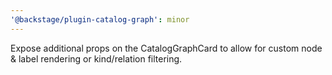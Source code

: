 ```yaml
---
'@backstage/plugin-catalog-graph': minor
---
```


Expose additional props on the CatalogGraphCard to allow for custom node & label rendering or kind/relation filtering.

